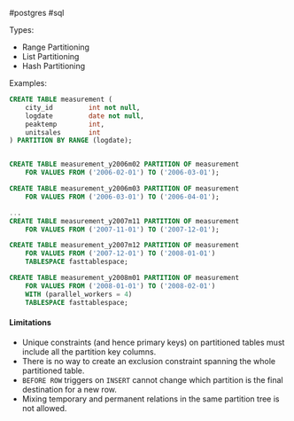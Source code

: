 #postgres #sql

Types: 
- Range Partitioning
- List Partitioning
- Hash Partitioning


Examples:
```SQL
CREATE TABLE measurement (
    city_id         int not null,
    logdate         date not null,
    peaktemp        int,
    unitsales       int
) PARTITION BY RANGE (logdate);


CREATE TABLE measurement_y2006m02 PARTITION OF measurement
    FOR VALUES FROM ('2006-02-01') TO ('2006-03-01');

CREATE TABLE measurement_y2006m03 PARTITION OF measurement
    FOR VALUES FROM ('2006-03-01') TO ('2006-04-01');

...
CREATE TABLE measurement_y2007m11 PARTITION OF measurement
    FOR VALUES FROM ('2007-11-01') TO ('2007-12-01');

CREATE TABLE measurement_y2007m12 PARTITION OF measurement
    FOR VALUES FROM ('2007-12-01') TO ('2008-01-01')
    TABLESPACE fasttablespace;

CREATE TABLE measurement_y2008m01 PARTITION OF measurement
    FOR VALUES FROM ('2008-01-01') TO ('2008-02-01')
    WITH (parallel_workers = 4)
    TABLESPACE fasttablespace;
```

#### Limitations
- Unique constraints (and hence primary keys) on partitioned tables must include all the partition key columns.
- There is no way to create an exclusion constraint spanning the whole partitioned table.
- `BEFORE ROW` triggers on `INSERT` cannot change which partition is the final destination for a new row.
- Mixing temporary and permanent relations in the same partition tree is not allowed.